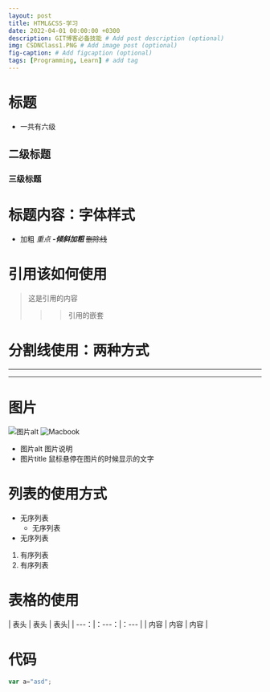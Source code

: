 ```yaml
---
layout: post
title: HTML&CSS-学习
date: 2022-04-01 00:00:00 +0300
description: GIT博客必备技能 # Add post description (optional)
img: CSDNClass1.PNG # Add image post (optional)
fig-caption: # Add figcaption (optional)
tags: [Programming, Learn] # add tag
---
```

# 标题
- 一共有六级
## 二级标题
### 三级标题

# 标题内容：字体样式
- 加粗
*重点*
***-倾斜加粗***
~~删除线~~

# 引用该如何使用
> 这是引用的内容
>>> 引用的嵌套

# 分割线使用：两种方式
---
***

# 图片
![图片alt]({{site.baseurl}}/assets/img/favicon/15.jpg "看吧")
![Macbook]({{site.baseurl}}/assets/img/mac.jpg)
- 图片alt 图片说明
- 图片title 鼠标悬停在图片的时候显示的文字

# 列表的使用方式
- 无序列表
  - 无序列表
- 无序列表
1. 有序列表
2. 有序列表

# 表格的使用

| 表头 | 表头 | 表头|
| ---：|：---：|：--- |
| 内容 | 内容 | 内容 |

# 代码
```javascript
var a="asd";
```
